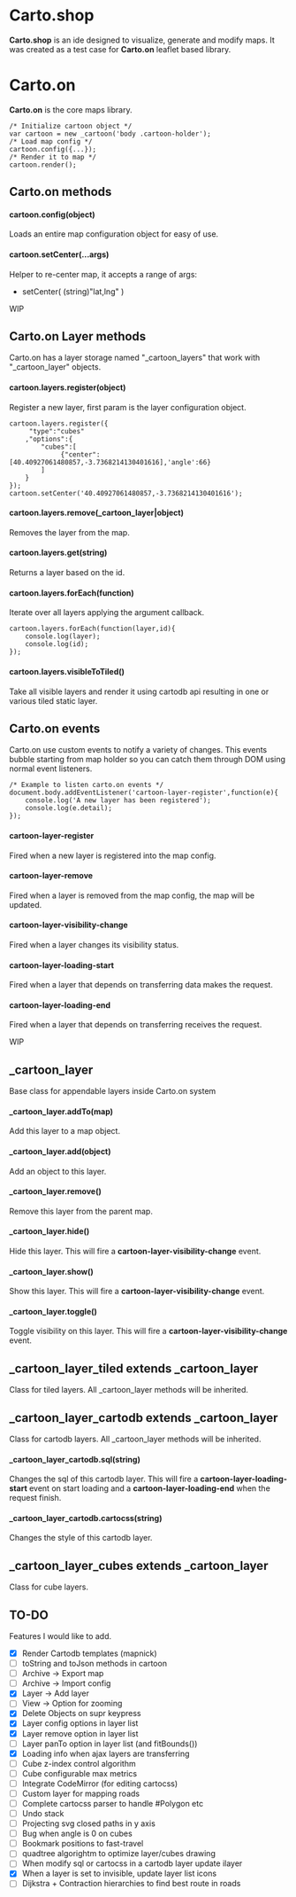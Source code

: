 
Carto.shop
==========

**Carto.shop** is an ide designed to visualize, generate and modify maps. It was created as a test
case for **Carto.on** leaflet based library.


Carto.on
========

**Carto.on** is the core maps library.

```
/* Initialize cartoon object */
var cartoon = new _cartoon('body .cartoon-holder');
/* Load map config */
cartoon.config({...});
/* Render it to map */
cartoon.render();
```

Carto.on methods
--------

#### cartoon.config(object)
Loads an entire map configuration object for easy of use.

#### cartoon.setCenter(...args)
Helper to re-center map, it accepts a range of args:

- setCenter( (string)"lat,lng" )

WIP

Carto.on Layer methods
--------
Carto.on has a layer storage named "\_cartoon\_layers" that work with "\_cartoon\_layer" objects.

#### cartoon.layers.register(object)
Register a new layer, first param is the layer configuration object.

```
cartoon.layers.register({
	 "type":"cubes"
	,"options":{
		"cubes":[
			 {"center":[40.40927061480857,-3.7368214130401616],'angle':66}
		]
	}
});
cartoon.setCenter('40.40927061480857,-3.7368214130401616');
```

#### cartoon.layers.remove(\_cartoon\_layer|object)
Removes the layer from the map.

#### cartoon.layers.get(string)
Returns a layer based on the id.

#### cartoon.layers.forEach(function)
Iterate over all layers applying the argument callback.

```
cartoon.layers.forEach(function(layer,id){
	console.log(layer);
	console.log(id);
});
```
#### cartoon.layers.visibleToTiled()
Take all visible layers and render it using cartodb api resulting in one or various tiled static layer.

Carto.on events
--------
Carto.on use custom events to notify a variety of changes. This events bubble starting from map holder
so you can catch them through DOM using normal event listeners.

```
/* Example to listen carto.on events */
document.body.addEventListener('cartoon-layer-register',function(e){
	console.log('A new layer has been registered');
	console.log(e.detail);
});
```

#### cartoon-layer-register
Fired when a new layer is registered into the map config.

#### cartoon-layer-remove
Fired when a layer is removed from the map config, the map will be updated.

#### cartoon-layer-visibility-change
Fired when a layer changes its visibility status.

#### cartoon-layer-loading-start
Fired when a layer that depends on transferring data makes the request.

#### cartoon-layer-loading-end
Fired when a layer that depends on transferring receives the request.

WIP

\_cartoon\_layer
-----------
Base class for appendable layers inside Carto.on system

#### \_cartoon\_layer.addTo(map)
Add this layer to a map object.

#### \_cartoon\_layer.add(object)
Add an object to this layer.

#### \_cartoon\_layer.remove()
Remove this layer from the parent map.

#### \_cartoon\_layer.hide()
Hide this layer. This will fire a **cartoon-layer-visibility-change** event.

#### \_cartoon\_layer.show()
Show this layer. This will fire a **cartoon-layer-visibility-change** event.

#### \_cartoon\_layer.toggle()
Toggle visibility on this layer. This will fire a **cartoon-layer-visibility-change** event.

\_cartoon\_layer\_tiled extends \_cartoon\_layer
-----------
Class for tiled layers. All \_cartoon\_layer methods will be inherited.

\_cartoon\_layer\_cartodb extends \_cartoon\_layer
-----------
Class for cartodb layers. All \_cartoon\_layer methods will be inherited.

#### \_cartoon\_layer\_cartodb.sql(string)
Changes the sql of this cartodb layer. This will fire a **cartoon-layer-loading-start** event on start loading
and a **cartoon-layer-loading-end** when the request finish.

#### \_cartoon\_layer\_cartodb.cartocss(string)
Changes the style of this cartodb layer.

\_cartoon\_layer\_cubes extends \_cartoon\_layer
-----------
Class for cube layers.

TO-DO
-----

Features I would like to add.

- [x] Render Cartodb templates (mapnick)
- [ ] toString and toJson methods in cartoon
- [ ] Archive -> Export map
- [ ] Archive -> Import config
- [x] Layer -> Add layer
- [ ] View -> Option for zooming
- [x] Delete Objects on supr keypress
- [x] Layer config options in layer list
- [x] Layer remove option in layer list
- [ ] Layer panTo option in layer list (and fitBounds())
- [x] Loading info when ajax layers are transferring
- [ ] Cube z-index control algorithm
- [ ] Cube configurable max metrics
- [ ] Integrate CodeMirror (for editing cartocss)
- [ ] Custom layer for mapping roads
- [ ] Complete cartocss parser to handle #Polygon etc
- [ ] Undo stack
- [ ] Projecting svg closed paths in y axis
- [ ] Bug when angle is 0 on cubes
- [ ] Bookmark positions to fast-travel
- [ ] quadtree algorightm to optimize layer/cubes drawing
- [ ] When modify sql or cartocss in a cartodb layer update ilayer
- [x] When a layer is set to invisible, update layer list icons
- [ ] Dijkstra + Contraction hierarchies to find best route in roads
